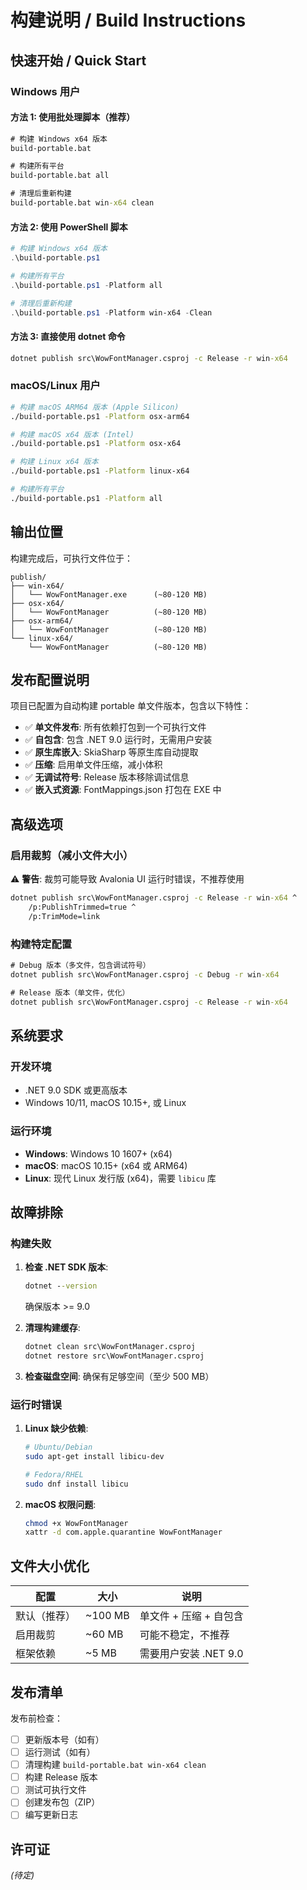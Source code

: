 # 构建说明 / Build Instructions

## 快速开始 / Quick Start

### Windows 用户

#### 方法 1: 使用批处理脚本（推荐）
```cmd
# 构建 Windows x64 版本
build-portable.bat

# 构建所有平台
build-portable.bat all

# 清理后重新构建
build-portable.bat win-x64 clean
```

#### 方法 2: 使用 PowerShell 脚本
```powershell
# 构建 Windows x64 版本
.\build-portable.ps1

# 构建所有平台
.\build-portable.ps1 -Platform all

# 清理后重新构建
.\build-portable.ps1 -Platform win-x64 -Clean
```

#### 方法 3: 直接使用 dotnet 命令
```cmd
dotnet publish src\WowFontManager.csproj -c Release -r win-x64
```

### macOS/Linux 用户

```bash
# 构建 macOS ARM64 版本 (Apple Silicon)
./build-portable.ps1 -Platform osx-arm64

# 构建 macOS x64 版本 (Intel)
./build-portable.ps1 -Platform osx-x64

# 构建 Linux x64 版本
./build-portable.ps1 -Platform linux-x64

# 构建所有平台
./build-portable.ps1 -Platform all
```

## 输出位置

构建完成后，可执行文件位于：

```
publish/
├── win-x64/
│   └── WowFontManager.exe      (~80-120 MB)
├── osx-x64/
│   └── WowFontManager          (~80-120 MB)
├── osx-arm64/
│   └── WowFontManager          (~80-120 MB)
└── linux-x64/
    └── WowFontManager          (~80-120 MB)
```

## 发布配置说明

项目已配置为自动构建 portable 单文件版本，包含以下特性：

- ✅ **单文件发布**: 所有依赖打包到一个可执行文件
- ✅ **自包含**: 包含 .NET 9.0 运行时，无需用户安装
- ✅ **原生库嵌入**: SkiaSharp 等原生库自动提取
- ✅ **压缩**: 启用单文件压缩，减小体积
- ✅ **无调试符号**: Release 版本移除调试信息
- ✅ **嵌入式资源**: FontMappings.json 打包在 EXE 中

## 高级选项

### 启用裁剪（减小文件大小）

⚠️ **警告**: 裁剪可能导致 Avalonia UI 运行时错误，不推荐使用

```cmd
dotnet publish src\WowFontManager.csproj -c Release -r win-x64 ^
    /p:PublishTrimmed=true ^
    /p:TrimMode=link
```

### 构建特定配置

```cmd
# Debug 版本（多文件，包含调试符号）
dotnet publish src\WowFontManager.csproj -c Debug -r win-x64

# Release 版本（单文件，优化）
dotnet publish src\WowFontManager.csproj -c Release -r win-x64
```

## 系统要求

### 开发环境
- .NET 9.0 SDK 或更高版本
- Windows 10/11, macOS 10.15+, 或 Linux

### 运行环境
- **Windows**: Windows 10 1607+ (x64)
- **macOS**: macOS 10.15+ (x64 或 ARM64)
- **Linux**: 现代 Linux 发行版 (x64)，需要 `libicu` 库

## 故障排除

### 构建失败

1. **检查 .NET SDK 版本**:
   ```cmd
   dotnet --version
   ```
   确保版本 >= 9.0

2. **清理构建缓存**:
   ```cmd
   dotnet clean src\WowFontManager.csproj
   dotnet restore src\WowFontManager.csproj
   ```

3. **检查磁盘空间**: 确保有足够空间（至少 500 MB）

### 运行时错误

1. **Linux 缺少依赖**:
   ```bash
   # Ubuntu/Debian
   sudo apt-get install libicu-dev
   
   # Fedora/RHEL
   sudo dnf install libicu
   ```

2. **macOS 权限问题**:
   ```bash
   chmod +x WowFontManager
   xattr -d com.apple.quarantine WowFontManager
   ```

## 文件大小优化

| 配置 | 大小 | 说明 |
|------|------|------|
| 默认（推荐） | ~100 MB | 单文件 + 压缩 + 自包含 |
| 启用裁剪 | ~60 MB | 可能不稳定，不推荐 |
| 框架依赖 | ~5 MB | 需要用户安装 .NET 9.0 |

## 发布清单

发布前检查：

- [ ] 更新版本号（如有）
- [ ] 运行测试（如有）
- [ ] 清理构建 `build-portable.bat win-x64 clean`
- [ ] 构建 Release 版本
- [ ] 测试可执行文件
- [ ] 创建发布包（ZIP）
- [ ] 编写更新日志

## 许可证

*(待定)*
